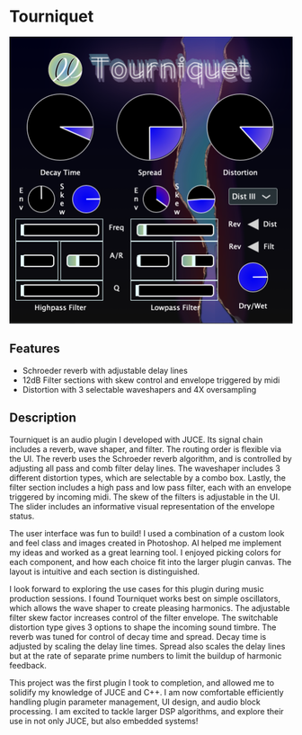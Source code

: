# Tourniquet

![Project Image](./graphics/image.png)

## Features
- Schroeder reverb with adjustable delay lines
- 12dB Filter sections with skew control and envelope triggered by midi 
- Distortion with 3 selectable waveshapers and 4X oversampling

## Description
Tourniquet is an audio plugin I developed with JUCE. Its signal chain includes a reverb, wave shaper, and filter. The routing order is flexible via the UI. The reverb uses the Schroeder reverb algorithm, and is controlled by adjusting all pass and comb filter delay lines. The waveshaper includes 3 different distortion types, which are selectable by a combo box. Lastly, the filter section includes a high pass and low pass filter, each with an envelope triggered by incoming midi. The skew of the filters is adjustable in the UI. The slider includes an informative visual representation of the envelope status.

The user interface was fun to build! I used a combination of a custom look and feel class and images created in Photoshop. AI helped me implement my ideas and worked as a great learning tool. I enjoyed picking colors for each component, and how each choice fit into the larger plugin canvas. The layout is intuitive and each section is distinguished.

I look forward to exploring the use cases for this plugin during music production sessions. I found Tourniquet works best on simple oscillators, which allows the wave shaper to create pleasing harmonics. The adjustable filter skew factor increases control of the filter envelope. The switchable distortion type gives 3 options to shape the incoming sound timbre. The reverb was tuned for control of decay time and spread. Decay time is adjusted by scaling the delay line times. Spread also scales the delay lines but at the rate of separate prime numbers to limit the buildup of harmonic feedback.

This project was the first plugin I took to completion, and allowed me to solidify my knowledge of JUCE and C++. I am now comfortable efficiently handling plugin parameter management, UI design, and audio block processing. I am excited to tackle larger DSP algorithms, and explore their use in not only JUCE, but also embedded systems!